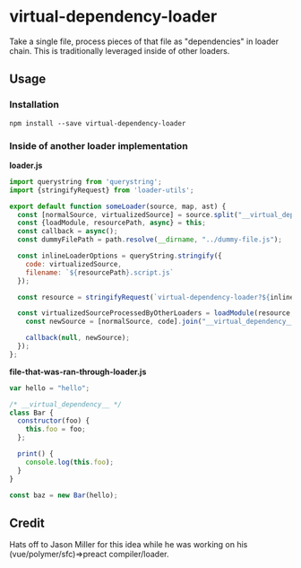 # virtual-dependency-loader
Take a single file, process pieces of that file as "dependencies" in loader chain. This is traditionally leveraged inside of other loaders.

## Usage

### Installation
`npm install --save virtual-dependency-loader`

### Inside of another loader implementation
**loader.js**
```javascript
import querystring from 'querystring';
import {stringifyRequest} from 'loader-utils';

export default function someLoader(source, map, ast) {
  const [normalSource, virtualizedSource] = source.split("__virtual_dependency__");
  const {loadModule, resourcePath, async} = this;
  const callback = async();
  const dummyFilePath = path.resolve(__dirname, "../dummy-file.js");

  const inlineLoaderOptions = queryString.stringify({
    code: virtualizedSource,
    filename: `${resourcePath}.script.js`
  });

  const resource = stringifyRequest(`virtual-dependency-loader?${inlineLoaderOptions}!${dummyFilePath}`)

  const virtualizedSourceProcessedByOtherLoaders = loadModule(resource, (err, code, map) => {
    const newSource = [normalSource, code].join("__virtual_dependency__");

    callback(null, newSource);
  });
};
```

**file-that-was-ran-through-loader.js**
```javascript
var hello = "hello";

/* __virtual_dependency__ */
class Bar {
  constructor(foo) {
    this.foo = foo;
  };

  print() {
    console.log(this.foo);
  }
}

const baz = new Bar(hello);
```

## Credit
Hats off to Jason Miller for this idea while he was working on his (vue/polymer/sfc)=>preact compiler/loader. 


